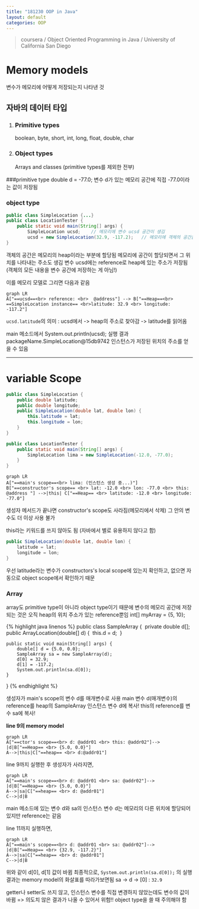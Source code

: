 ```yaml
---
title: "181230 OOP in Java"
layout: default
categories: OOP
---  
```


> coursera / Object Oriented Programming in Java / University of California San Diego

# Memory models

변수가 메모리에 어떻게 저장되는지 나타낸 것

## 자바의 데이터 타입
1. ### Primitive types
    boolean, byte, short, int, long, float, double, char
2. ### Object types
    Arrays and classes (primitive types를 제외한 전부)

###primitive type
double d = -77.0;
변수 d가 있는 메모리 공간에 직접 -77.0이라는 값이 저장됨

### object type
```java
public class SimpleLocation {...}
public class LocationTester {
    public static void main(String[] args) {
        SimpleLocation ucsd;    // 메모리에 변수 ucsd 공간이 생김
        ucsd = new SimpleLocation(32.9, -117.2);   // 메모리에 객체의 공간을 할당
}
```

객체의 공간은 메모리의 heap이라는 부분에 할당됨
메모리에 공간이 할당되면서 그 위치를 나타내는 주소도 생김
변수 ucsd에는 reference로 heap에 있는 주소가 저장됨(객체의 모든 내용을 변수 공간에 저장하는 게 아님!)

이를 메모리 모델로 그리면 다음과 같음

```mermaid
graph LR
A["==ucsd==<br> reference: <br>  @address"] --> B["==Heap==<br> ==SimpleLocation instance== <br>latitude: 32.9 <br> longitude: -117.2"]
```
`ucsd.latitude`의 의미 : ucsd에서 -> heap의 주소로 찾아감 -> latitude를 읽어옴

main 메소드에서
System.out.println(ucsd);
실행 결과
packageName.SimpleLocation@15db9742
인스턴스가 저장된 위치의 주소를 얻을 수 있음

---
# variable Scope

```java
public class SimpleLocation {
    public double latitude;
    public double longitude;
    public SimpleLocation(double lat, double lon) {
        this.latitude = lat;
        this.longitude = lon;
    }
}

public class LocationTester {
    public static void main(String[] args) {
        SimpleLocation lima = new SimpleLocation(-12.0, -77.0);
    }
}
```

```mermaid
graph LR
A["==main's scope==<br> lima: (인스턴스 생성 중...)"]
B["==constructor's scope== <br> lat: -12.0 <br> lon: -77.0 <br> this: @address "] -->|this| C["==Heap== <br> latitude: -12.0 <br> longitude: -77.0"]
```

생성자 메서드가 끝나면 constructor's scope도 사라짐(메모리에서 삭제)
그 안의 변수도 더 이상 사용 불가

this라는 키워드를 쓰지 않아도 됨 (자바에서 별로 유용하지 않다고 함)
```java
public SimpleLocation(double lat, double lon) {
    latitude = lat;
    longitude = lon;
}
```
우선 latitude라는 변수가 constructors's local scope에 있는지 확인하고,
없으면 자동으로 object scope에서 확인하기 때문


### Array
array도 primitive type이 아니라 object type이기 때문에 변수의 메모리 공간에 저장되는 것은 오직 heap의 위치 주소가 있는 reference뿐임
int[] myArray = {5, 10};

{% highlight java linenos %}
public class SampleArray {
​	private double d[];
​	public ArrayLocation(double[] d) {
​		this.d = d;
​	}

	public static void main(String[] args) {
		double[] d = {5.0, 0.0};
		SampleArray sa = new SampleArray(d);
		d[0] = 32.9;
		d[1] = -117.2;
		System.out.println(sa.d[0]);
	}
}
{% endhighlight %}

생성자가 main's scope의 변수 d를 매개변수로 사용
main 변수 d(매개변수)의 reference를 heap의 SampleArray 인스턴스 변수 d에 복사!
this의 reference를 변수 sa에 복사!

**line 9의 memory model**
```mermaid
graph LR
A["==ctor's scope==<br> d: @addr01 <br> this: @addr02"]-->
|d|B["==Heap== <br> {5.0, 0.0}"]
A-->|this|C["==heap== <br> d:@addr01"]
```

line 9까지 실행한 후 생성자가 사라지면,

```mermaid
graph LR
A["==main's scope==<br> d: @addr01 <br> sa: @addr02"]-->
|d|B["==Heap== <br> {5.0, 0.0}"]
A-->|sa|C["==heap== <br> d: @addr01"]
C-->|d|B
```

main 메소드에 있는 변수 d와 sa의 인스턴스 변수 d는 메모리의 다른 위치에 할당되어 있지만 reference는 같음

line 11까지 실행하면,

```mermaid
graph LR
A["==main's scope==<br> d: @addr01 <br> sa: @addr02"]-->
|d|B["==Heap== <br> {32.9, -117.2}"]
A-->|sa|C["==heap== <br> d: @addr01"]
C-->|d|B
```

위와 같이 d[0], d[1] 값이 바뀜
최종적으로, `System.out.println(sa.d[0]);` 의 실행결과는
memory model의 화살표를 따라가보면됨
sa -> d -> [0] : `32.9`

getter나 setter도 쓰지 않고, 인스턴스 변수를 직접 변경하지 않았는데도 변수의 값이 바뀜 => 의도치 않은 결과가 나올 수 있어서 위험!! object type을 쓸 때 주의해야 함
